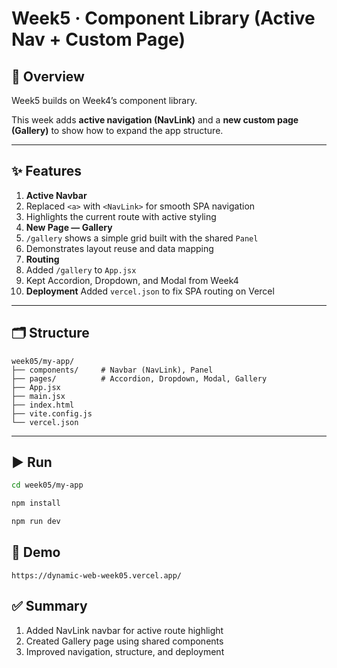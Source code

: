 # Week5 · Component Library (Active Nav + Custom Page)

## 📘 Overview
Week5 builds on Week4’s component library.  

This week adds **active navigation (NavLink)** and a **new custom page (Gallery)** to show how to expand the app structure.

---

## ✨ Features
1. **Active Navbar**
  1. Replaced `<a>` with `<NavLink>` for smooth SPA navigation  
  2. Highlights the current route with active styling  
2. **New Page — Gallery**
  1. `/gallery` shows a simple grid built with the shared `Panel`  
  2. Demonstrates layout reuse and data mapping  
3. **Routing**
  1. Added `/gallery` to `App.jsx`  
  2. Kept Accordion, Dropdown, and Modal from Week4  
4. **Deployment**
     Added `vercel.json` to fix SPA routing on Vercel

---

## 🗂️ Structure
```text
week05/my-app/
├── components/     # Navbar (NavLink), Panel
├── pages/          # Accordion, Dropdown, Modal, Gallery
├── App.jsx
├── main.jsx
├── index.html
├── vite.config.js
└── vercel.json
```

---

## ▶️ Run
```bash
cd week05/my-app
```

```bash
npm install
```

```bash
npm run dev
```

## 🔗 Demo
```
https://dynamic-web-week05.vercel.app/
```


## ✅ Summary
1. Added NavLink navbar for active route highlight
2. Created Gallery page using shared components
3. Improved navigation, structure, and deployment